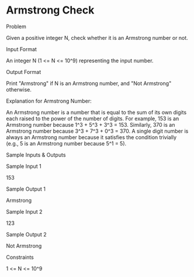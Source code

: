 # Armstrong Check

Problem





Given a positive integer N, check whether it is an Armstrong number or not.





Input Format



An integer N (1 <= N <= 10^9) representing the input number.





Output Format



Print "Armstrong" if N is an Armstrong number, and "Not Armstrong" otherwise.

Explanation for Armstrong Number:



An Armstrong number is a number that is equal to the sum of its own digits each raised to the power of the number of digits. For example, 153 is an Armstrong number because 1^3 + 5^3 + 3^3 = 153. Similarly, 370 is an Armstrong number because 3^3 + 7^3 + 0^3 = 370. A single digit number is always an Armstrong number because it satisfies the condition trivially (e.g., 5 is an Armstrong number because 5^1 = 5).





Sample Inputs & Outputs



Sample Input 1

153



Sample Output 1

Armstrong







Sample Input 2

123



Sample Output 2

Not Armstrong







Constraints



1 <= N <= 10^9





